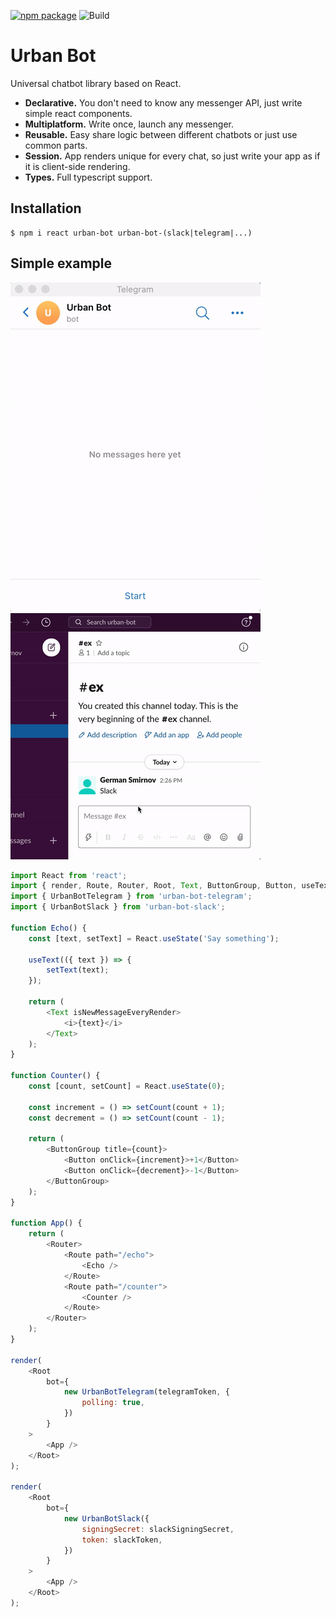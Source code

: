 [![npm package](https://img.shields.io/npm/v/urban-bot?logo=npm&style=flat-square)](https://www.npmjs.org/package/urban-bot)
![Build](https://github.com/urban-bot/urban-bot/workflows/Node.js%20CI/badge.svg)
# Urban Bot

Universal chatbot library based on React.

* **Declarative.** You don't need to know any messenger API, just write simple react components.
* **Multiplatform.** Write once, launch any messenger.
* **Reusable.** Easy share logic between different chatbots or just use common parts.
* **Session.** App renders unique for every chat, so just write your app as if it is client-side rendering.
* **Types.** Full typescript support.

## Installation
```
$ npm i react urban-bot urban-bot-(slack|telegram|...)
```

## Simple example
![](files/telegram-gif.gif)
![](files/slack-gif.gif)
```javascript
import React from 'react';
import { render, Route, Router, Root, Text, ButtonGroup, Button, useText } from 'urban-bot';
import { UrbanBotTelegram } from 'urban-bot-telegram';
import { UrbanBotSlack } from 'urban-bot-slack';

function Echo() {
    const [text, setText] = React.useState('Say something');

    useText(({ text }) => {
        setText(text);
    });

    return (
        <Text isNewMessageEveryRender>
            <i>{text}</i>
        </Text>
    );
}

function Counter() {
    const [count, setCount] = React.useState(0);

    const increment = () => setCount(count + 1);
    const decrement = () => setCount(count - 1);

    return (
        <ButtonGroup title={count}>
            <Button onClick={increment}>+1</Button>
            <Button onClick={decrement}>-1</Button>
        </ButtonGroup>
    );
}

function App() {
    return (
        <Router>
            <Route path="/echo">
                <Echo />
            </Route>
            <Route path="/counter">
                <Counter />
            </Route>
        </Router>
    );
}

render(
    <Root
        bot={
            new UrbanBotTelegram(telegramToken, {
                polling: true,
            })
        }
    >
        <App />
    </Root>
);

render(
    <Root
        bot={
            new UrbanBotSlack({
                signingSecret: slackSigningSecret,
                token: slackToken,
            })
        }
    >
        <App />
    </Root>
);
```
